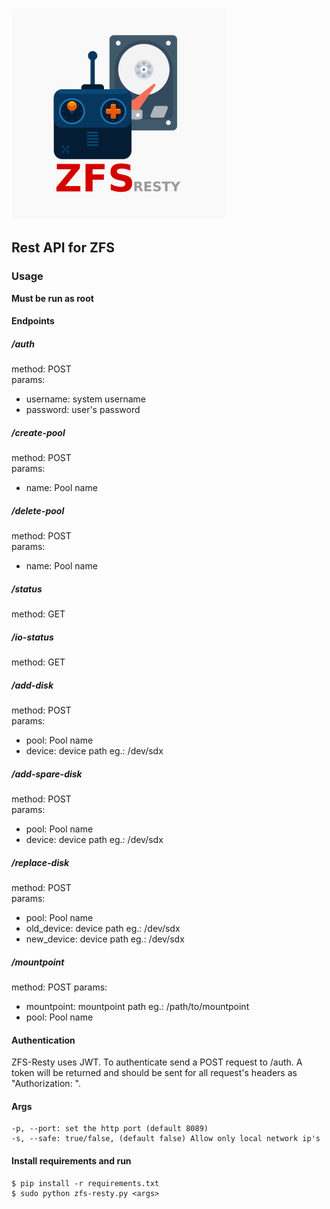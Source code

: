 ![alt text](https://raw.githubusercontent.com/jersobh/zfs-resty/master/logo.png "Logo")

## Rest API for ZFS

### Usage
**Must be run as root**

#### Endpoints

##### /auth
method: POST  
params: 
 - username: system username
 - password: user's password

##### /create-pool
method: POST  
params:
 - name: Pool name

##### /delete-pool
method: POST  
params:     
 - name: Pool name

##### /status
method: GET  

##### /io-status
method: GET  

##### /add-disk
method: POST  
params:     
 - pool: Pool name
 - device: device path eg.: /dev/sdx

##### /add-spare-disk
method: POST  
params:
 - pool: Pool name
 - device: device path eg.: /dev/sdx

##### /replace-disk
method: POST  
params:
 - pool: Pool name
 - old_device: device path eg.: /dev/sdx
 - new_device: device path eg.: /dev/sdx

##### /mountpoint
method: POST
params:
 - mountpoint: mountpoint path eg.: /path/to/mountpoint 
 - pool: Pool name


#### Authentication
ZFS-Resty uses JWT. To authenticate send a POST request to /auth. A token will be returned and should be sent for all request's headers as "Authorization: <token>".

#### Args 
```
-p, --port: set the http port (default 8089)
-s, --safe: true/false, (default false) Allow only local network ip's
```

#### Install requirements and run
```
$ pip install -r requirements.txt
$ sudo python zfs-resty.py <args>

```

